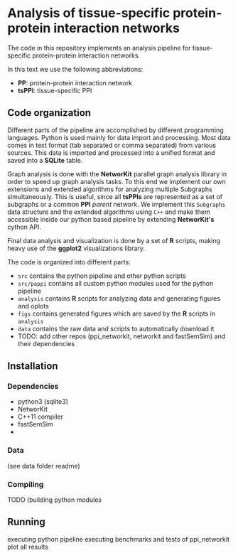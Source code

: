 Analysis of tissue-specific protein-protein interaction networks
================================================================

The code in this repository implements an analysis pipeline for tissue-specific
protein-protein interaction networks.

In this text we use the following abbreviations:

- **PP**: protein-protein interaction network
- **tsPPI**: tissue-specific PPI

## Code organization

Different parts of the pipeline are accomplished by different programming
languages. Python is used mainly for data import and processing. Most data comes
in text format (tab separated or comma separated) from various sources. This
data is imported and processed into a unified format and saved into a **SQLite**
table.

Graph analysis is done with the **NetworKit** parallel graph analysis library in
order to speed up graph analysis tasks. To this end we implement our own
extensions and extended algorithms for analyzing multiple Subgraphs
simultaneously. This is useful, since all **tsPPIs** are represented as a set of
subgraphs or a common **PPI** *parent* network. We implement this `Subgraphs`
data structure and the extended algorithms using `C++` and make them accessible
inside our python based pipeline by extending **NetworKit's** cython API.

Final data analysis and visualization is done by a set of **R** scripts, making
heavy use of the **ggplot2** visualizations library.

The code is organized into different parts:

- `src` contains the python pipeline and other python scripts
- `src/pappi` contains all custom python modules used for the python pipeline
- `analysis` contains **R** scripts for analyzing data and generating figures
  and oplots
- `figs` contains generated figures which are saved by the **R** scripts in
  `analysis`
- `data` contains the raw data and scripts to automatically download it
- TODO: add other repos (ppi_networkit, networkit and fastSemSim) and their
  dependencies

## Installation

### Dependencies

- python3 (sqlite3)
- NetworKit
- C++11 compiler
- fastSemSim
- 

### Data

(see data folder readme)

### Compiling

TODO (building python modules



## Running

executing python pipeline
executing benchmarks and tests of ppi_networkit
plot all results

